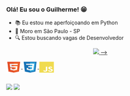 ### Olá! Eu sou o Guilherme! 😁

- 📚 Eu estou me aperfoiçoando em Python
- 🌴 Moro em São Paulo - SP
- 🔍 Estou buscando vagas de Desenvolvedor


<div align="center">
  <a href="https://github.com/GR02">
  <img height="160em" src="https://github-readme-stats.vercel.app/api?username=GR02&show_icons=true&theme=algolia&include_all_commits=true&count_private=true"/>
<!- -<img height="160em" src="https://github-readme-stats.vercel.app/api/top-langs/?username=GR02&layout=compact&langs_count=7&theme=algolia"/>-->
</div> 
  
<div style="display: inline_block"><br>
  <img align="center" alt="Guilherme-HTML" height="30" width="40" src="https://raw.githubusercontent.com/devicons/devicon/master/icons/html5/html5-original.svg">
  <img align="center" alt="Guilherme-CSS" height="30" width="40" src="https://raw.githubusercontent.com/devicons/devicon/master/icons/css3/css3-original.svg">
  <img align="center" alt="Guilherme-Js" height="30" width="40" src="https://raw.githubusercontent.com/devicons/devicon/master/icons/javascript/javascript-plain.svg">
</div>
  
##
  
  <div> 
  <a href = "mailto:contato.guilhermehcrodrigues@gmail.com"><img src="https://img.shields.io/badge/-Gmail-%23333?style=for-the-badge&logo=gmail&logoColor=white" target="_blank"></a>
  <a href="https://www.linkedin.com/in/guilhermehcrodrigues/" target="_blank"><img src="https://img.shields.io/badge/-LinkedIn-%230077B5?style=for-the-badge&logo=linkedin&logoColor=white" target="_blank"></a> 
</div>

